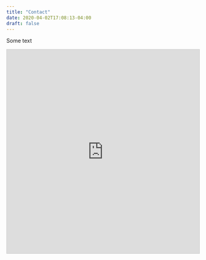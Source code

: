 ```yaml
---
title: "Contact"
date: 2020-04-02T17:08:13-04:00
draft: false
---
```


Some text

<iframe class="airtable-embed" src="https://airtable.com/embed/shrUIb5YbxxldSaEd?backgroundColor=orange" frameborder="0" onmousewheel="" width="100%" height="533" style="background: transparent; border: 1px solid #ccc;"></iframe>
